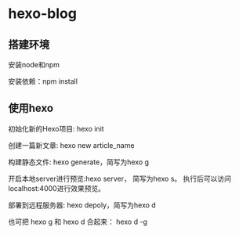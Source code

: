 # hexo-blog

## 搭建环境

安装node和npm

安装依赖：npm install

## 使用hexo

初始化新的Hexo项目: hexo init

创建一篇新文章: hexo new article_name

构建静态文件: hexo generate，简写为hexo g

开启本地server进行预览:hexo server， 简写为hexo s。 执行后可以访问localhost:4000进行效果预览。

部署到远程服务器: hexo depoly，简写为hexo d

也可把 hexo g 和 hexo d 合起来： hexo d -g